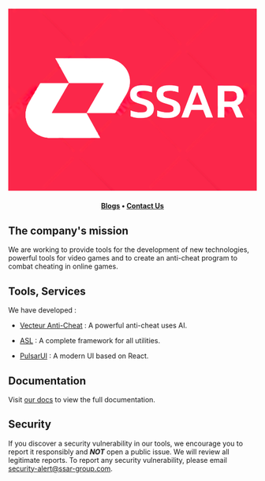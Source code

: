 ![](../source/images/company-header.png)

<h4 align="center">
  <a href="https://blog.ssar-group.com">Blogs</a>
  •
  <a href="mailto:contactus@ssar-group.com">Contact Us</a>
</h4>

## The company's mission

We are working to provide tools for the development of new technologies, powerful tools for video games and to create an anti-cheat program to combat cheating in online games.

## Tools, Services

We have developed :

- [Vecteur Anti-Cheat](https://dev.ssar-group.com/gamedev/ac-vecteur) : A powerful anti-cheat uses AI.

- [ASL](https://dev.ssar-group.com/asl) : A complete framework for all utilities.

- [PulsarUI](https://dev.ssar-group.com/pulsarui) : A modern UI based on React.

## Documentation

Visit [our docs](https://doc.ssar-group.com/) to view the full documentation.


## Security

If you discover a security vulnerability in our tools, we encourage you to report it responsibly and __*NOT*__ open a public issue. We will review all legitimate reports. To report any security vulnerability, please email [security-alert@ssar-group.com](mailto:security-alert@ssar-group.com).